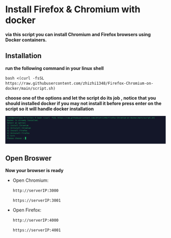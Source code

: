# Install Firefox & Chromium with docker
**via this script you can install Chromium and Firefox browsers using Docker containers.**

## Installation

**run the following command in your linux shell**
```
bash <(curl -fsSL https://raw.githubusercontent.com/zhizhi1348/Firefox-Chromium-on-docker/main/script.sh)
```
**choose one of the options and let the script do its job , notice that you should installed docker if you may not install it before press enter on the script so it will handle docker installation**

![Sample](https://github.com/zhizhi1348/Firefox-Chromium-on-docker/blob/main/Sample.png)

## Open Broswer
**Now your browser is ready**
- Open Chromium:
  
  ```http://serverIP:3000```
  
  ```https://serverIP:3001```
- Open Firefox:
  
  ```http://serverIP:4000```
  
  ```https://serverIP:4001```
